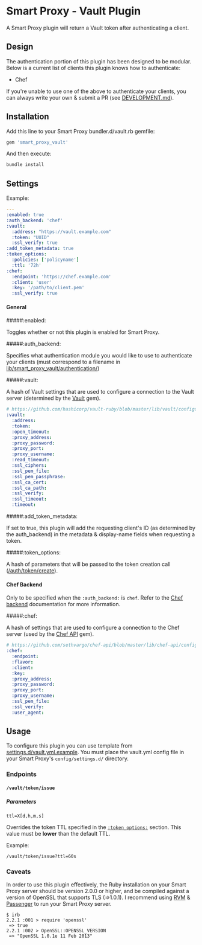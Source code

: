# Smart Proxy - Vault Plugin

A Smart Proxy plugin will return a Vault token after authenticating a client.

## Design

The authentication portion of this plugin has been designed to be modular. Below is a current list of clients this plugin knows how to authenticate:

* Chef

If you're unable to use one of the above to authenticate your clients, you can always write your own & submit a PR (see [DEVELOPMENT.md](documentation/DEVELOPMENT.md)).

## Installation

Add this line to your Smart Proxy bundler.d/vault.rb gemfile:

```ruby
gem 'smart_proxy_vault'
```

And then execute:

```bash
bundle install
```

## Settings

Example:

```yaml
---
:enabled: true
:auth_backend: 'chef'
:vault:
  :address: "https://vault.example.com"
  :token: "UUID"
  :ssl_verify: true
:add_token_metadata: true
:token_options:
  :policies: ['policyname']
  :ttl: '72h'
:chef:
  :endpoint: 'https://chef.example.com'
  :client: 'user'
  :key: '/path/to/client.pem'
  :ssl_verify: true
```

#### General

#####:enabled:

Toggles whether or not this plugin is enabled for Smart Proxy.

#####:auth_backend:

Specifies what authentication module you would like to use to authenticate your clients (must correspond to a filename in [lib/smart_proxy_vault/authentication/](lib/smart_proxy_vault/authentication/))

#####:vault:

A hash of Vault settings that are used to configure a connection to the Vault server (determined by the [Vault](https://github.com/hashicorp/vault-ruby) gem).

```yaml
# https://github.com/hashicorp/vault-ruby/blob/master/lib/vault/configurable.rb
:vault:
  :address:
  :token:
  :open_timeout:
  :proxy_address:
  :proxy_password:
  :proxy_port:
  :proxy_username:
  :read_timeout:
  :ssl_ciphers:
  :ssl_pem_file:
  :ssl_pem_passphrase:
  :ssl_ca_cert:
  :ssl_ca_path:
  :ssl_verify:
  :ssl_timeout:
  :timeout:
```

#####:add_token_metadata:

If set to true, this plugin will add the requesting client's ID (as determined by the auth_backend) in the metadata & display-name fields when requesting a token.

#####:token_options:

A hash of parameters that will be passed to the token creation call ([/auth/token/create](https://www.vaultproject.io/docs/auth/token.html)).

#### Chef Backend

Only to be specified when the `:auth_backend:` is `chef`. Refer to the [Chef backend](documentation/CHEF.md) documentation for more information.

#####:chef:

A hash of settings that are used to configure a connection to the Chef server (used by the [Chef API](https://github.com/sethvargo/chef-api) gem).

```yaml
# https://github.com/sethvargo/chef-api/blob/master/lib/chef-api/configurable.rb
:chef:
  :endpoint:
  :flavor:
  :client:
  :key:
  :proxy_address:
  :proxy_password:
  :proxy_port:
  :proxy_username:
  :ssl_pem_file:
  :ssl_verify:
  :user_agent:
```

## Usage

To configure this plugin you can use template from [settings.d/vault.yml.example](settings.d/vault.yml.example). You must place the vault.yml config file in your Smart Proxy's `config/settings.d/` directory.

### Endpoints

#### `/vault/token/issue`

##### Parameters

`ttl=X[d,h,m,s]`

Overrides the token TTL specified in the [`:token_options:`](#token_options) section. This value must be **lower** than the default TTL.

Example:

`/vault/token/issue?ttl=60s`

### Caveats

In order to use this plugin effectively, the Ruby installation on your Smart Proxy server should be version 2.0.0 or higher, and be compiled against a version of OpenSSL that supports TLS (=>1.0.1). I recommend using [RVM](https://rvm.io/) & [Passenger](https://www.phusionpassenger.com) to run your Smart Proxy server.

```
$ irb
2.2.1 :001 > require 'openssl'
 => true
2.2.1 :002 > OpenSSL::OPENSSL_VERSION
 => "OpenSSL 1.0.1e 11 Feb 2013"
 ```